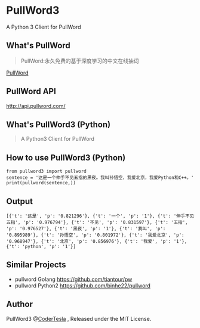 # PullWord3

A Python 3 Client for PullWord

## What's PullWord

> PullWord:永久免费的基于深度学习的中文在线抽词

[PullWord](http://pullword.com/)

## PullWord API

<http://api.pullword.com/>



## What's PullWord3 (Python)

> A Python3 Client for PullWord


## How to use PullWord3 (Python)

```
from pullword3 import pullword
sentence = '这是一个伸手不见五指的黑夜。我叫孙悟空，我爱北京，我爱Python和C++。'
print(pullword(sentence,))
```

## Output

```
[{'t': '这是', 'p': '0.821296'}, {'t': '一个', 'p': '1'}, {'t': '伸手不见五指', 'p': '0.976794'}, {'t': '不见', 'p': '0.831597'}, {'t': '五指', 'p': '0.976527'}, {'t': '黑夜', 'p': '1'}, {'t': '我叫', 'p': '0.895989'}, {'t': '孙悟空', 'p': '0.801972'}, {'t': '我爱北京', 'p': '0.968947'}, {'t': '北京', 'p': '0.856976'}, {'t': '我爱', 'p': '1'}, {'t': 'python', 'p': '1'}]
```

## Similar Projects
* pullword Golang <https://github.com/tiantour/pw>
* pullword Python2 <https://github.com/binhe22/pullword>

## Author
PullWord3 @[CoderTesla](https://github.com/codertesla) , Released under the MIT License.